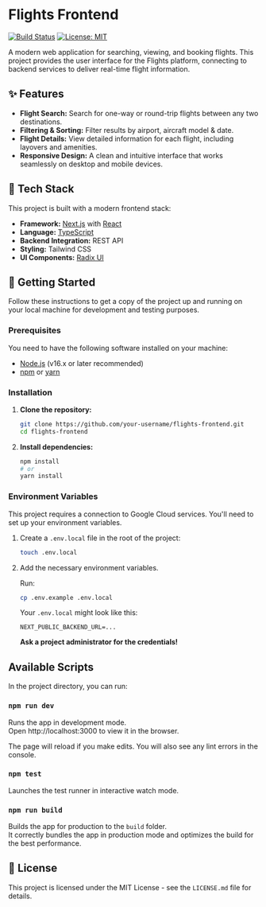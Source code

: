# Flights Frontend

[![Build Status](https://img.shields.io/travis/com/your-username/flights-frontend.svg?style=flat-square)](https://travis-ci.com/your-username/flights-frontend)
[![License: MIT](https://img.shields.io/badge/License-MIT-yellow.svg?style=flat-square)](https://opensource.org/licenses/MIT)

A modern web application for searching, viewing, and booking flights. This project provides the user interface for the Flights platform, connecting to backend services to deliver real-time flight information.

## ✨ Features

*   **Flight Search:** Search for one-way or round-trip flights between any two destinations.
*   **Filtering & Sorting:** Filter results by airport, aircraft model & date.
*   **Flight Details:** View detailed information for each flight, including layovers and amenities.
*   **Responsive Design:** A clean and intuitive interface that works seamlessly on desktop and mobile devices.

## 🚀 Tech Stack

This project is built with a modern frontend stack:

*   **Framework:** [Next.js](https://nextjs.org/) with [React](https://reactjs.org/)
*   **Language:** [TypeScript](https://www.typescriptlang.org/) 
*   **Backend Integration:** REST API
*   **Styling:** Tailwind CSS
*   **UI Components:** [Radix UI](https://www.radix-ui.com/)

## 🏁 Getting Started

Follow these instructions to get a copy of the project up and running on your local machine for development and testing purposes.

### Prerequisites

You need to have the following software installed on your machine:

*   [Node.js](https://nodejs.org/en/) (v16.x or later recommended)
*   [npm](https://www.npmjs.com/) or [yarn](https://yarnpkg.com/)

### Installation

1.  **Clone the repository:**
    ```sh
    git clone https://github.com/your-username/flights-frontend.git
    cd flights-frontend
    ```

2.  **Install dependencies:**
    ```sh
    npm install
    # or
    yarn install
    ```

### Environment Variables

This project requires a connection to Google Cloud services. You'll need to set up your environment variables.

1.  Create a `.env.local` file in the root of the project:
    ```sh
    touch .env.local
    ```

2.  Add the necessary environment variables.

    Run:

    ```bash
    cp .env.example .env.local
    ```

    Your `.env.local` might look like this:
    ```env
    NEXT_PUBLIC_BACKEND_URL=...
    ```

    **Ask a project administrator for the credentials!**

## Available Scripts

In the project directory, you can run:

### `npm run dev`

Runs the app in development mode.\
Open http://localhost:3000 to view it in the browser.

The page will reload if you make edits. You will also see any lint errors in the console.

### `npm test`

Launches the test runner in interactive watch mode.

### `npm run build`

Builds the app for production to the `build` folder.\
It correctly bundles the app in production mode and optimizes the build for the best performance.


## 📜 License

This project is licensed under the MIT License - see the `LICENSE.md` file for details.

